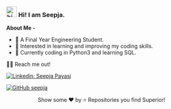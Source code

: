 
### <img src="https://user-images.githubusercontent.com/1303154/88677602-1635ba80-d120-11ea-84d8-d263ba5fc3c0.gif" width="28px" alt="hi"> Hi! I am Seepja.


**About Me -**
- 🔭 A Final Year Engineering Student.
- 👀 Interested in learning and improving my coding skills.
- 🌱 Currently coding in Python3 and learning SQL.

🤝🏻 Reach me out!

[![Linkedin: Seepja Payasi](https://img.shields.io/badge/-seepjapayasi-blue?style=flat-square&logo=Linkedin&logoColor=white&link=https://www.linkedin.com/in/seepja-payasi/)](https://www.linkedin.com/in/seepja-payasi/)

[![GitHub seepja](https://img.shields.io/github/followers/seepja?label=follow&style=social)](https://github.com/seepja)

<p align="center">Show some ❤️ by ⭐ Repositories you find Superior!</p>
<!---
seepja/seepja is a ✨ special ✨ repository because its `README.md` (this file) appears on your GitHub profile.
You can click the Preview link to take a look at your changes.
--->

